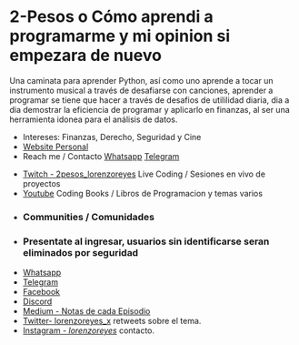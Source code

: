 # 2-Pesos o Cómo aprendi a programarme y mi opinion si empezara de nuevo

Una caminata para aprender Python, así como uno aprende a tocar un instrumento musical a través de desafiarse con canciones, 
aprender a programar se tiene que hacer a través de desafios de utililidad diaria, dia a dia demostrar la eficiencia de programar y aplicarlo en finanzas, al ser una herramienta idonea
para el análisis de datos.

- Intereses: Finanzas, Derecho, Seguridad y Cine
- [Website Personal](https://lorenzoreyes.dev)
- Reach me / Contacto [Whatsapp](https://wa.me/5492477562603) [Telegram](https://t.me/quanvas)
* [Twitch - 2pesos_lorenzoreyes](https://www.twitch.tv/2pesos_lorenzoreyes) Live Coding / Sesiones en vivo de proyectos
* [Youtube](https://www.youtube.com/channel/UCU6-WSlGv3hMsvsH8aFn0BQ) Coding Books / Libros de Programacion y temas varios
* <h3 align="left">Communities / Comunidades</h3>
* <h3 align="left">Presentate al ingresar, usuarios sin identificarse seran eliminados por seguridad</h3>
* [Whatsapp](https://chat.whatsapp.com/BAa6f5b98d23jk6GwLgj6E)
* [Telegram](https://t.me/+EECsSfa-IDY3OWQx)
* [Facebook](https://www.facebook.com/groups/1385919778888014)
* [Discord](https://discord.gg/gQUsFDcS)
* [Medium - Notas de cada Episodio](https://medium.com/@akirafierro)
* [Twitter- lorenzoreyes_x](https://twitter.com/lorenzoreyes_x) retweets sobre el tema.
* [Instagram - _lorenzoreyes_](https://www.instagram.com/_lorenzoreyes_/) contacto.
